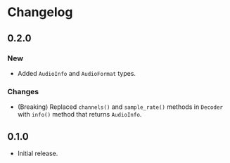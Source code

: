 # Changelog

## 0.2.0

### New
* Added `AudioInfo` and `AudioFormat` types.

### Changes
* (Breaking) Replaced `channels()` and `sample_rate()` methods in `Decoder` with `info()` method that returns `AudioInfo`.

## 0.1.0

* Initial release.